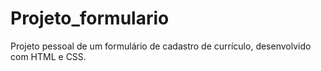 # Projeto_formulario

Projeto pessoal de um formulário de cadastro de currículo, desenvolvido com HTML e CSS. 


